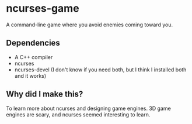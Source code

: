 # ncurses-game

A command-line game where you avoid enemies coming toward you.

## Dependencies

* A C++ compiler
* ncurses
* ncurses-devel (I don't know if you need both, but I think I installed both and it works)

## Why did I make this?

To learn more about ncurses and designing game engines. 3D game engines are scary, and ncurses seemed interesting to learn.

